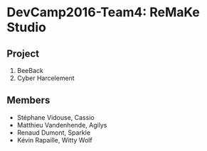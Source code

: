 # DevCamp2016-Team4: ReMaKe Studio

## Project
1. BeeBack
2. Cyber Harcelement

## Members
*	Stéphane Vidouse,  Cassio
*	Matthieu Vandenhende, Agilys
*	Renaud Dumont, Sparkle
*	Kévin Rapaille, Witty Wolf
